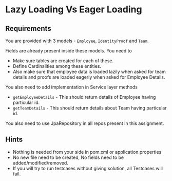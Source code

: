 # Lazy Loading Vs Eager Loading

## Requirements

You are provided with 3 models - `Employee`, `IdentityProof` and `Team`.

Fields are already present inside these models. 
You need to
 - Make sure tables are created for each of these.
 - Define Cardinalities among these entities.
 - Also make sure that employee data is loaded lazily when asked for team details and proofs are loaded eagerly when asked for Employee Details.

You also need to add implementation in Service layer methods
 
- `getEmployeeDetails` - This should return details of Employee having particular id.
- `getTeamDetails` - This should return details about Team having particular id.

You also need to use JpaRepository in all repos present in this assignment.

## Hints

- Nothing is needed from your side in pom.xml or application.properties
- No new file need to be created, No fields need to be added/modified/removed.
- If you will try to run testcases without giving solution, all Testcases will fail.
